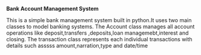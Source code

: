 **Bank Account Management System**

This is a simple bank management system built in python.It uses two main classes to model banking systems.
The Account class manages all account operations like deposit,transfers ,deposits,loan managemebt,interest and closing.
The transaction class represents each individual transactions with details such asssss amount,narration,type and date/time
